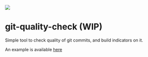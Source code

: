 <img type="image/svg" src="https://byob.yarr.is/gcattan/git-quality-check/score"/>

# git-quality-check (WIP)
Simple tool to check quality of git commits, and build indicators on it.

An example is available [here](.github/workflows/test-action.yml)
